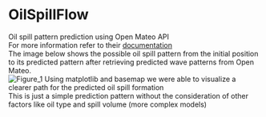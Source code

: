 # OilSpillFlow
Oil spill pattern prediction using Open Mateo API\
For more information refer to their [documentation](https://open-meteo.com/en/docs)\
The image below shows the possible oil spill pattern from the initial position to its predicted pattern after retrieving predicted wave patterns from Open Mateo.\
![Figure_1](https://github.com/user-attachments/assets/53fbba8b-8afe-4978-a6de-c5e54ad98800)
Using matplotlib and basemap we were able to visualize a clearer path for the predicted oil spill formation\
This is just a simple prediction pattern without the consideration of other factors like oil type and spill volume (more complex models)

